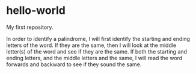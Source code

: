 # hello-world
My first repository.

In order to identify a palindrome, I will first identify the starting and ending letters of the word. If they are the same, then I will look at the middle letter(s) of the word and see if they are the same. If both the starting and ending letters, and the middle letters and the same, I will read the word forwards and backward to see if they sound the same.
